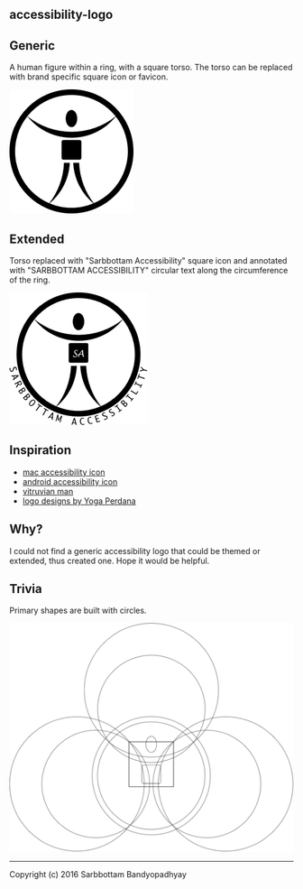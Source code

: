 accessibility-logo
---

## Generic

A human figure within a ring, with a square torso. The torso can be replaced with brand specific square icon or favicon.

![generic accessibility logo](logo/generic.png)

## Extended

Torso replaced with "Sarbbottam Accessibility" square icon and annotated with "SARBBOTTAM ACCESSIBILITY" circular text along the circumference of the ring.

![sarbbottam accessibility logo](logo/sarbbottam.png)

## Inspiration

- [mac accessibility icon](inspiration/mac.png)
- [android accessibility icon](inspiration/android.png)
- [vitruvian man](https://en.wikipedia.org/wiki/Vitruvian_Man)
- [logo designs by Yoga Perdana](http://yoga.dribbble.com/)

## Why?

I could not find a generic accessibility logo that could be themed or extended, thus created one.
Hope it would be helpful.

## Trivia

Primary shapes are built with circles.

![circles accessibility logo](logo/circles.png)

---

Copyright (c) 2016 Sarbbottam Bandyopadhyay

